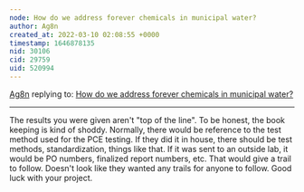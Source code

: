 ```yaml
---
node: How do we address forever chemicals in municipal water?
author: Ag8n
created_at: 2022-03-10 02:08:55 +0000
timestamp: 1646878135
nid: 30106
cid: 29759
uid: 520994
---
```




[Ag8n](../profile/Ag8n) replying to: [How do we address forever chemicals in municipal water?](../notes/hspencer22/03-08-2022/how-do-we-address-forever-chemicals-in-municipal-water)

----
The results you were given aren't "top of the line".  To be honest, the book keeping is kind of shoddy. Normally, there would be reference to the test method used for the PCE testing.  If they did it in house, there should be test methods, standardization, things like that.  If it was sent to an outside lab, it would be PO numbers, finalized report numbers, etc.  That would give a trail to follow.  Doesn't look like they wanted any trails for anyone to follow.  Good luck with your project.